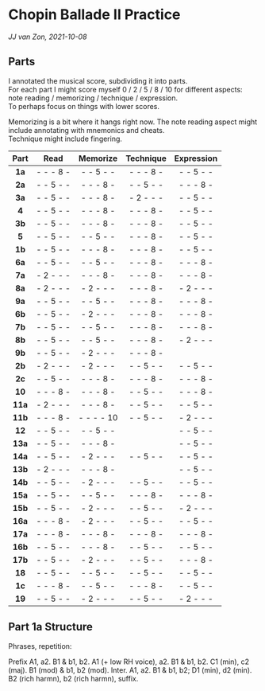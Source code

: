 Chopin Ballade II Practice
==========================

*JJ van Zon, 2021-10-08*

Parts
-----

I annotated the musical score, subdividing it into parts.  
For each part I might score myself 0 / 2 / 5 / 8 / 10 for different aspects: note reading / memorizing / technique / expression.  
To perhaps focus on things with lower scores.

Memorizing is a bit where it hangs right now.
The note reading aspect might include annotating with mnemonics and cheats.  
Technique might include fingering.

|  Part   |   Read    | Memorize  | Technique |Expression |
|:-------:|:---------:|:---------:|:---------:|:---------:|
| __1a__  | - - - 8 - | - - 5 - - | - - - 8 - | - - 5 - - |
| __2a__  | - - 5 - - | - - - 8 - | - - 5 - - | - - - 8 - |
| __3a__  | - - 5 - - | - - - 8 - | - 2 - - - | - - 5 - - |
| __4__   | - - 5 - - | - - - 8 - | - - - 8 - | - - 5 - - |
| __3b__  | - - 5 - - | - - - 8 - | - - - 8 - | - - 5 - - |
| __5__   | - - 5 - - | - - 5 - - | - - - 8 - | - - 5 - - |
| __1b__  | - - 5 - - | - - - 8 - | - - - 8 - | - - 5 - - |
| __6a__  | - - 5 - - | - - 5 - - | - - - 8 - | - - - 8 - |
| __7a__  | - 2 - - - | - - - 8 - | - - - 8 - | - - - 8 - |
| __8a__  | - 2 - - - | - 2 - - - | - - - 8 - | - 2 - - - |
| __9a__  | - - 5 - - | - - 5 - - | - - - 8 - | - - - 8 - |
| __6b__  | - - 5 - - | - 2 - - - | - - - 8 - | - - - 8 - |
| __7b__  | - - 5 - - | - - 5 - - | - - - 8 - | - - - 8 - |
| __8b__  | - - 5 - - | - - 5 - - | - - - 8 - | - 2 - - - |
| __9b__  | - - 5 - - | - 2 - - - | - - - 8 - |           |
| __2b__  | - 2 - - - | - 2 - - - | - - 5 - - | - - 5 - - |
| __2c__  | - - 5 - - | - - - 8 - | - - - 8 - | - - - 8 - |
| __10__  | - - - 8 - | - - - 8 - | - - 5 - - | - - - 8 - |
| __11a__ | - 2 - - - | - - - 8 - | - - 5 - - | - - 5 - - |
| __11b__ | - - - 8 - | - - - - 10| - - 5 - - | - 2 - - - |
| __12__  | - - 5 - - | - - 5 - - |           | - - 5 - - |
| __13a__ | - - 5 - - | - - - 8 - |           | - - 5 - - |
| __14a__ | - - 5 - - | - 2 - - - | - - 5 - - | - - 5 - - |
| __13b__ | - 2 - - - | - - - 8 - |           | - - 5 - - |
| __14b__ | - - 5 - - | - 2 - - - | - - 5 - - | - - 5 - - |
| __15a__ | - - 5 - - | - - 5 - - | - - - 8 - | - - - 8 - |
| __15b__ | - - 5 - - | - 2 - - - | - - 5 - - | - 2 - - - |
| __16a__ | - - - 8 - | - 2 - - - | - - 5 - - | - - 5 - - |
| __17a__ | - - - 8 - | - - - 8 - | - - - 8 - | - - - 8 - |
| __16b__ | - - 5 - - | - - - 8 - | - - 5 - - | - - 5 - - |
| __17b__ | - - 5 - - | - 2 - - - | - - 5 - - | - - - 8 - |
| __18__  | - - 5 - - | - - 5 - - | - - 5 - - | - - 5 - - |
| __1c__  | - - - 8 - | - - 5 - - | - - - 8 - | - - 5 - - |
| __19__  | - - 5 - - | - 2 - - - | - - 5 - - | - 2 - - - |


Part 1a Structure
-----------------

Phrases, repetition:

Prefix
A1, a2. B1 & b1, b2.
A1 (+ low RH voice), a2. B1 & b1, b2.
C1 (min), c2 (maj). B1 (mod) & b1, b2 (mod).
Inter.
A1, a2. B1 & b1, b2;
D1 (min), d2 (min).
B2 (rich harmn), b2 (rich harmn),
suffix.